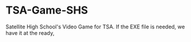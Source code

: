 # TSA-Game-SHS
Satellite High School's Video Game for TSA. If the EXE file is needed, we have it at the ready,
